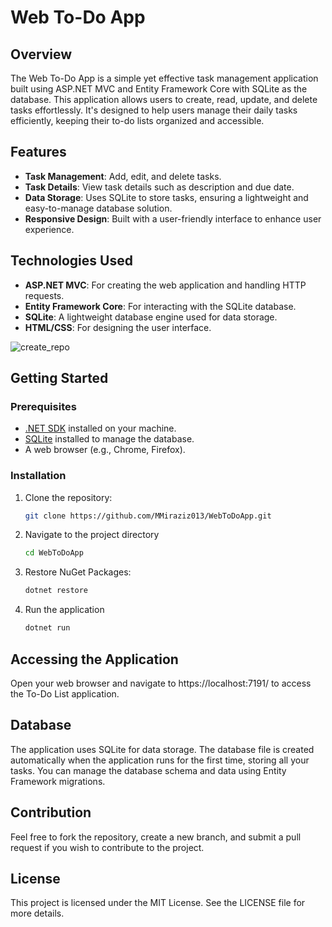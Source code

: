 # Web To-Do App

## Overview
The Web To-Do App is a simple yet effective task management application built using ASP.NET MVC and Entity Framework Core with SQLite as the database. This application allows users to create, read, update, and delete tasks effortlessly. It's designed to help users manage their daily tasks efficiently, keeping their to-do lists organized and accessible.

## Features
- **Task Management**: Add, edit, and delete tasks.
- **Task Details**: View task details such as description and due date.
- **Data Storage**: Uses SQLite to store tasks, ensuring a lightweight and easy-to-manage database solution.
- **Responsive Design**: Built with a user-friendly interface to enhance user experience.

## Technologies Used
- **ASP.NET MVC**: For creating the web application and handling HTTP requests.
- **Entity Framework Core**: For interacting with the SQLite database.
- **SQLite**: A lightweight database engine used for data storage.
- **HTML/CSS**: For designing the user interface.

![create_repo](https://github.com/user-attachments/assets/bacc566a-2be8-427c-b576-58ae30c5b7e3)


## Getting Started

### Prerequisites
- [.NET SDK](https://dotnet.microsoft.com/download) installed on your machine.
- [SQLite](https://www.sqlite.org/download.html) installed to manage the database.
- A web browser (e.g., Chrome, Firefox).

### Installation
1. Clone the repository:
   ```bash
   git clone https://github.com/MMiraziz013/WebToDoApp.git
2. Navigate to the project directory
   ```bash
   cd WebToDoApp
3. Restore NuGet Packages:
   ```bash
   dotnet restore
4. Run the application
   ```bash
   dotnet run

## Accessing the Application
Open your web browser and navigate to https://localhost:7191/ to access the To-Do List application.

## Database
The application uses SQLite for data storage. 
The database file is created automatically when the application runs for the first time, storing all your tasks.
You can manage the database schema and data using Entity Framework migrations.

## Contribution
Feel free to fork the repository, create a new branch, and submit a pull request if you wish to contribute to the project.

## License
This project is licensed under the MIT License. See the LICENSE file for more details.
